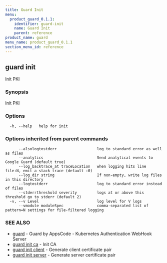 ```yaml
---
title: Guard Init
menu:
  product_guard_0.1.1:
    identifier: guard-init
    name: Guard Init
    parent: reference
product_name: guard
menu_name: product_guard_0.1.1
section_menu_id: reference
---
```


## guard init

Init PKI

### Synopsis

Init PKI

### Options

```
  -h, --help   help for init
```

### Options inherited from parent commands

```
      --alsologtostderr                  log to standard error as well as files
      --analytics                        Send analytical events to Google Guard (default true)
      --log_backtrace_at traceLocation   when logging hits line file:N, emit a stack trace (default :0)
      --log_dir string                   If non-empty, write log files in this directory
      --logtostderr                      log to standard error instead of files
      --stderrthreshold severity         logs at or above this threshold go to stderr (default 2)
  -v, --v Level                          log level for V logs
      --vmodule moduleSpec               comma-separated list of pattern=N settings for file-filtered logging
```

### SEE ALSO

* [guard](/products/guard/0.1.1/reference/guard)	 - Guard by AppsCode - Kubernetes Authentication WebHook Server
* [guard init ca](/products/guard/0.1.1/reference/guard_init_ca)	 - Init CA
* [guard init client](/products/guard/0.1.1/reference/guard_init_client)	 - Generate client certificate pair
* [guard init server](/products/guard/0.1.1/reference/guard_init_server)	 - Generate server certificate pair

